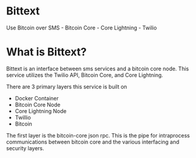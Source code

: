 # Bittext
Use Bitcoin over SMS - Bitcoin Core - Core Lightning - Twilio

# What is Bittext?
Bittext is an interface between sms services and a bitcoin core node.
This service utilizes the Twilio API, Bitcoin Core, and Core Lightning.

There are 3 primary layers this service is built on 
- Docker Container
- Bitcoin Core Node
- Core Lightning Node
- Twillio
- Bitcoin

The first layer is the bitcoin-core json rpc. This is the pipe for intraprocess communications
between bitcoin core and the various interfacing and security layers.

